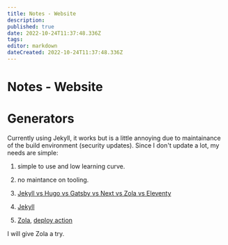 ```yaml
---
title: Notes - Website
description: 
published: true
date: 2022-10-24T11:37:48.336Z
tags: 
editor: markdown
dateCreated: 2022-10-24T11:37:48.336Z
---
```


# Notes - Website


# Generators

Currently using Jekyll, it works but is a little annoying due to maintainance of the build environment (security updates). Since I don't update a lot, my needs are simple:
1. simple to use and low learning curve.
1. no maintance on tooling.

1. [Jekyll vs Hugo vs Gatsby vs Next vs Zola vs Eleventy](https://mtm.dev/static)
1. [Jekyll](https://jekyllrb.com/)
1. [Zola](https://github.com/getzola/zola), [deploy action](https://github.com/shalzz/zola-deploy-action)

I will give Zola a try.
